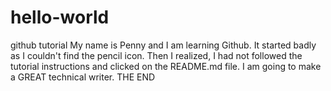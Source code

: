 # hello-world
github tutorial
My name is Penny and I am learning Github. 
It started badly as I couldn't find the pencil icon. 
Then I realized, I had not followed the tutorial instructions and clicked on the README.md file.
I am going to make a GREAT technical writer. 
THE END
